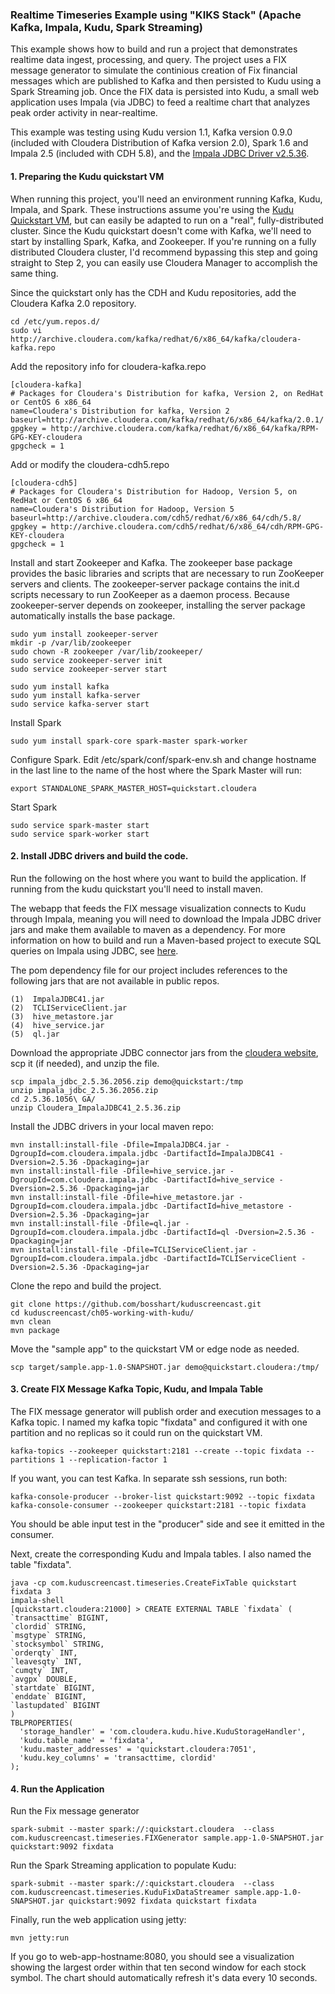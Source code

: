 ### Realtime Timeseries Example using "KIKS Stack" (Apache Kafka, Impala, Kudu, Spark Streaming)

This example shows how to build and run a project that demonstrates realtime data ingest, processing, and query. The project uses a FIX message generator to simulate the continious creation of Fix financial messages which are published to Kafka and then persisted to Kudu using a Spark Streaming job. Once the FIX data is persisted into Kudu, a small web application uses Impala (via JDBC) to feed a realtime chart that analyzes peak order activity in near-realtime. 

This example was testing using Kudu version 1.1, Kafka version 0.9.0 (included with Cloudera Distribution of Kafka version 2.0), Spark 1.6 and Impala 2.5 (included with CDH 5.8), and the [Impala JDBC Driver v2.5.36](http://www.cloudera.com/downloads/connectors/impala/jdbc/2-5-36.html). 

#### 1. Preparing the Kudu quickstart VM
When running this project, you'll need an environment running Kafka, Kudu, Impala, and Spark. These instructions assume you're using the [Kudu Quickstart VM](https://kudu.apache.org/docs/quickstart.html), but can easily be adapted to run on a "real", fully-distributed cluster. Since the Kudu quickstart doesn't come with Kafka, we'll need to start by installing Spark, Kafka, and Zookeeper. If you're running on a fully distributed Cloudera cluster, I'd recommend bypassing this step and going straight to Step 2, you can easily use Cloudera Manager to accomplish the same thing. 

Since the quickstart only has the CDH and Kudu repositories, add the Cloudera Kafka 2.0 repository. 

    cd /etc/yum.repos.d/
    sudo vi http://archive.cloudera.com/kafka/redhat/6/x86_64/kafka/cloudera-kafka.repo

Add the repository info for cloudera-kafka.repo

    [cloudera-kafka]
    # Packages for Cloudera's Distribution for kafka, Version 2, on RedHat	or CentOS 6 x86_64
    name=Cloudera's Distribution for kafka, Version 2
    baseurl=http://archive.cloudera.com/kafka/redhat/6/x86_64/kafka/2.0.1/
    gpgkey = http://archive.cloudera.com/kafka/redhat/6/x86_64/kafka/RPM-GPG-KEY-cloudera    
    gpgcheck = 1

Add or modify the cloudera-cdh5.repo 

    [cloudera-cdh5]
    # Packages for Cloudera's Distribution for Hadoop, Version 5, on RedHat	or CentOS 6 x86_64
    name=Cloudera's Distribution for Hadoop, Version 5
    baseurl=http://archive.cloudera.com/cdh5/redhat/6/x86_64/cdh/5.8/
    gpgkey = http://archive.cloudera.com/cdh5/redhat/6/x86_64/cdh/RPM-GPG-KEY-cloudera
    gpgcheck = 1

Install and start Zookeeper and Kafka. The zookeeper base package provides the basic libraries and scripts that are necessary to run ZooKeeper servers and clients. The zookeeper-server package contains the init.d scripts necessary to run ZooKeeper as a daemon process. Because zookeeper-server depends on zookeeper, installing the server package automatically installs the base package.

    sudo yum install zookeeper-server
    mkdir -p /var/lib/zookeeper
    sudo chown -R zookeeper /var/lib/zookeeper/
    sudo service zookeeper-server init
    sudo service zookeeper-server start
    
    sudo yum install kafka
    sudo yum install kafka-server
    sudo service kafka-server start
    
Install Spark

    sudo yum install spark-core spark-master spark-worker

Configure Spark. Edit /etc/spark/conf/spark-env.sh and change hostname in the last line to the name of the host where the Spark Master will run:

    export STANDALONE_SPARK_MASTER_HOST=quickstart.cloudera

Start Spark  

    sudo service spark-master start
    sudo service spark-worker start
    

#### 2. Install JDBC drivers and build the code. 

Run the following on the host where you want to build the application. If running from the kudu quickstart you'll need to install maven. 

The webapp that feeds the FIX message visualization connects to Kudu through Impala, meaning you will need to download the Impala JDBC driver jars and make them available to maven as a dependency. For more information on how to build and run a Maven-based project to execute SQL queries on Impala using JDBC, see [here](https://github.com/onefoursix/Cloudera-Impala-JDBC-Example). 
 
The pom dependency file for our project includes references to the following jars that are not available in public repos. 

    (1)  ImpalaJDBC41.jar
    (2)  TCLIServiceClient.jar
    (3)  hive_metastore.jar
    (4)  hive_service.jar
    (5)  ql.jar
    
Download the appropriate JDBC connector jars from the [cloudera website](http://www.cloudera.com/downloads/connectors/impala/jdbc/2-5-36.html), scp it (if needed), and unzip the file. 

    scp impala_jdbc_2.5.36.2056.zip demo@quickstart:/tmp
    unzip impala_jdbc_2.5.36.2056.zip
    cd 2.5.36.1056\ GA/
    unzip Cloudera_ImpalaJDBC41_2.5.36.zip

Install the JDBC drivers in your local maven repo: 

    mvn install:install-file -Dfile=ImpalaJDBC4.jar -DgroupId=com.cloudera.impala.jdbc -DartifactId=ImpalaJDBC41 -Dversion=2.5.36 -Dpackaging=jar
    mvn install:install-file -Dfile=hive_service.jar -DgroupId=com.cloudera.impala.jdbc -DartifactId=hive_service -Dversion=2.5.36 -Dpackaging=jar
    mvn install:install-file -Dfile=hive_metastore.jar -DgroupId=com.cloudera.impala.jdbc -DartifactId=hive_metastore -Dversion=2.5.36 -Dpackaging=jar
    mvn install:install-file -Dfile=ql.jar -DgroupId=com.cloudera.impala.jdbc -DartifactId=ql -Dversion=2.5.36 -Dpackaging=jar
    mvn install:install-file -Dfile=TCLIServiceClient.jar -DgroupId=com.cloudera.impala.jdbc -DartifactId=TCLIServiceClient -Dversion=2.5.36 -Dpackaging=jar

Clone the repo and build the project. 

    git clone https://github.com/bosshart/kuduscreencast.git
    cd kuduscreencast/ch05-working-with-kudu/
    mvn clean
    mvn package

Move the "sample app" to the quickstart VM or edge node as needed. 

    scp target/sample.app-1.0-SNAPSHOT.jar demo@quickstart.cloudera:/tmp/

#### 3. Create FIX Message Kafka Topic, Kudu, and Impala Table

The FIX message generator will publish order and execution messages to a Kafka topic. I named my kafka topic "fixdata" and configured it with one partition and no replicas so it could run on the quickstart VM.

    kafka-topics --zookeeper quickstart:2181 --create --topic fixdata --partitions 1 --replication-factor 1
    
If you want, you can test Kafka. In separate ssh sessions, run both: 

    kafka-console-producer --broker-list quickstart:9092 --topic fixdata
    kafka-console-consumer --zookeeper quickstart:2181 --topic fixdata    

You should be able input test in the "producer" side and see it emitted in the consumer. 

Next, create the corresponding Kudu and Impala tables. I also named the table "fixdata".
    
    java -cp com.kuduscreencast.timeseries.CreateFixTable quickstart fixdata 3
    impala-shell
    [quickstart.cloudera:21000] > CREATE EXTERNAL TABLE `fixdata` (
    `transacttime` BIGINT,
    `clordid` STRING,
    `msgtype` STRING,
    `stocksymbol` STRING,
    `orderqty` INT,
    `leavesqty` INT,
    `cumqty` INT,
    `avgpx` DOUBLE,
    `startdate` BIGINT,
    `enddate` BIGINT,
    `lastupdated` BIGINT
    )
    TBLPROPERTIES(
      'storage_handler' = 'com.cloudera.kudu.hive.KuduStorageHandler',
      'kudu.table_name' = 'fixdata',
      'kudu.master_addresses' = 'quickstart.cloudera:7051',
      'kudu.key_columns' = 'transacttime, clordid'
    );
    

#### 4. Run the Application

    
Run the Fix message generator

    spark-submit --master spark://:quickstart.cloudera  --class com.kuduscreencast.timeseries.FIXGenerator sample.app-1.0-SNAPSHOT.jar quickstart:9092 fixdata

Run the Spark Streaming application to populate Kudu: 
    
    spark-submit --master spark://:quickstart.cloudera  --class com.kuduscreencast.timeseries.KuduFixDataStreamer sample.app-1.0-SNAPSHOT.jar quickstart:9092 fixdata quickstart fixdata

Finally, run the web application using jetty: 

    mvn jetty:run
    

If you go to web-app-hostname:8080, you should see a visualization showing the largest order within that ten second window for each stock symbol. The chart should automatically refresh it's data every 10 seconds.  
